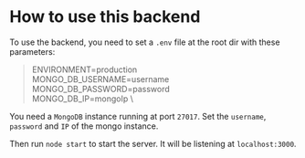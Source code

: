 # How to use this backend

To use the backend, you need to set a `.env` file at the root dir with these parameters:
> ENVIRONMENT=production \
> MONGO_DB_USERNAME=username \
> MONGO_DB_PASSWORD=password \
> MONGO_DB_IP=mongoIp \

You need a `MongoDB` instance running at port `27017`. Set the `username`, `password` and `IP` of the mongo instance.

Then run `node start` to start the server. It will be listening at `localhost:3000`.
